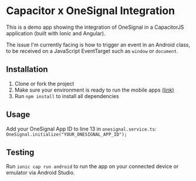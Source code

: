 # Capacitor x OneSignal Integration

This is a demo app showing the integration of OneSignal in a CapacitorJS application (built with Ionic and Angular).

The issue I'm currently facing is how to trigger an event in an Android class, to be received on a JavaScript EventTarget such as `window` or `document`. 


## Installation
1. Clone or fork the project
2. Make sure your environment is ready to run the mobile apps [(link)](https://capacitorjs.com/docs/getting-started/environment-setup)
3. Run `npm install` to install all dependencies


## Usage
Add your OneSignal App ID to line 13 in `onesignal.service.ts`:  
`OneSignal.initialize("YOUR_ONESIGNAL_APP_ID");`


## Testing
Run `ionic cap run android` to run the app on your connected device or emulator via Android Studio.

